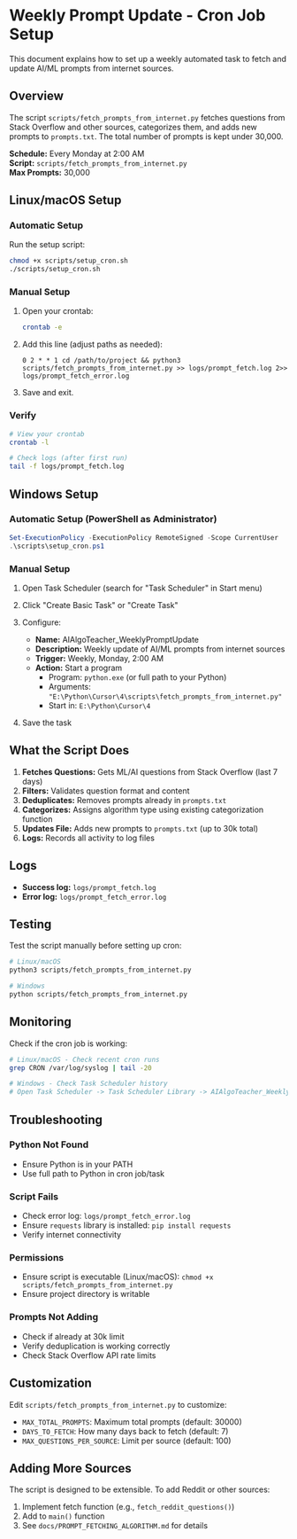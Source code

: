 # Weekly Prompt Update - Cron Job Setup

This document explains how to set up a weekly automated task to fetch and update AI/ML prompts from internet sources.

## Overview

The script `scripts/fetch_prompts_from_internet.py` fetches questions from Stack Overflow and other sources, categorizes them, and adds new prompts to `prompts.txt`. The total number of prompts is kept under 30,000.

**Schedule:** Every Monday at 2:00 AM  
**Script:** `scripts/fetch_prompts_from_internet.py`  
**Max Prompts:** 30,000

## Linux/macOS Setup

### Automatic Setup

Run the setup script:

```bash
chmod +x scripts/setup_cron.sh
./scripts/setup_cron.sh
```

### Manual Setup

1. Open your crontab:
   ```bash
   crontab -e
   ```

2. Add this line (adjust paths as needed):
   ```cron
   0 2 * * 1 cd /path/to/project && python3 scripts/fetch_prompts_from_internet.py >> logs/prompt_fetch.log 2>> logs/prompt_fetch_error.log
   ```

3. Save and exit.

### Verify

```bash
# View your crontab
crontab -l

# Check logs (after first run)
tail -f logs/prompt_fetch.log
```

## Windows Setup

### Automatic Setup (PowerShell as Administrator)

```powershell
Set-ExecutionPolicy -ExecutionPolicy RemoteSigned -Scope CurrentUser
.\scripts\setup_cron.ps1
```

### Manual Setup

1. Open Task Scheduler (search for "Task Scheduler" in Start menu)

2. Click "Create Basic Task" or "Create Task"

3. Configure:
   - **Name:** AIAlgoTeacher_WeeklyPromptUpdate
   - **Description:** Weekly update of AI/ML prompts from internet sources
   - **Trigger:** Weekly, Monday, 2:00 AM
   - **Action:** Start a program
     - Program: `python.exe` (or full path to your Python)
     - Arguments: `"E:\Python\Cursor\4\scripts\fetch_prompts_from_internet.py"`
     - Start in: `E:\Python\Cursor\4`

4. Save the task

## What the Script Does

1. **Fetches Questions:** Gets ML/AI questions from Stack Overflow (last 7 days)
2. **Filters:** Validates question format and content
3. **Deduplicates:** Removes prompts already in `prompts.txt`
4. **Categorizes:** Assigns algorithm type using existing categorization function
5. **Updates File:** Adds new prompts to `prompts.txt` (up to 30k total)
6. **Logs:** Records all activity to log files

## Logs

- **Success log:** `logs/prompt_fetch.log`
- **Error log:** `logs/prompt_fetch_error.log`

## Testing

Test the script manually before setting up cron:

```bash
# Linux/macOS
python3 scripts/fetch_prompts_from_internet.py

# Windows
python scripts/fetch_prompts_from_internet.py
```

## Monitoring

Check if the cron job is working:

```bash
# Linux/macOS - Check recent cron runs
grep CRON /var/log/syslog | tail -20

# Windows - Check Task Scheduler history
# Open Task Scheduler -> Task Scheduler Library -> AIAlgoTeacher_WeeklyPromptUpdate -> History
```

## Troubleshooting

### Python Not Found
- Ensure Python is in your PATH
- Use full path to Python in cron job/task

### Script Fails
- Check error log: `logs/prompt_fetch_error.log`
- Ensure `requests` library is installed: `pip install requests`
- Verify internet connectivity

### Permissions
- Ensure script is executable (Linux/macOS): `chmod +x scripts/fetch_prompts_from_internet.py`
- Ensure project directory is writable

### Prompts Not Adding
- Check if already at 30k limit
- Verify deduplication is working correctly
- Check Stack Overflow API rate limits

## Customization

Edit `scripts/fetch_prompts_from_internet.py` to customize:

- `MAX_TOTAL_PROMPTS`: Maximum total prompts (default: 30000)
- `DAYS_TO_FETCH`: How many days back to fetch (default: 7)
- `MAX_QUESTIONS_PER_SOURCE`: Limit per source (default: 100)

## Adding More Sources

The script is designed to be extensible. To add Reddit or other sources:

1. Implement fetch function (e.g., `fetch_reddit_questions()`)
2. Add to `main()` function
3. See `docs/PROMPT_FETCHING_ALGORITHM.md` for details

